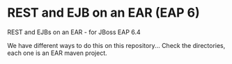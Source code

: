 # REST and EJB on an EAR (EAP 6) 

REST and EJBs on an EAR - for JBoss EAP 6.4


We have different ways to do this on this repository... Check the directories, each one is an EAR  maven project.
